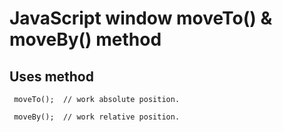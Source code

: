 # JavaScript window moveTo() & moveBy() method

## Uses method

     moveTo();  // work absolute position.

     moveBy();  // work relative position.